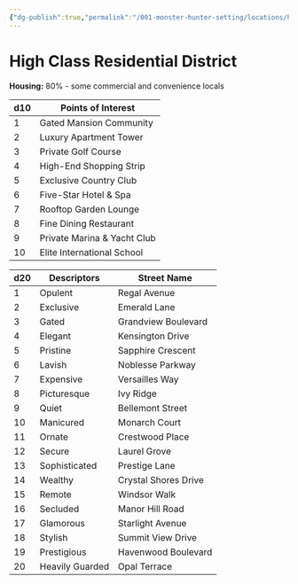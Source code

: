 ```yaml
---
{"dg-publish":true,"permalink":"/001-monster-hunter-setting/locations/high-class-residential/"}
---
```


# High Class Residential District

**Housing:** 80% - some commercial and convenience locals

|d10|Points of Interest|
|---|---|
|1|Gated Mansion Community|
|2|Luxury Apartment Tower|
|3|Private Golf Course|
|4|High-End Shopping Strip|
|5|Exclusive Country Club|
|6|Five-Star Hotel & Spa|
|7|Rooftop Garden Lounge|
|8|Fine Dining Restaurant|
|9|Private Marina & Yacht Club|
|10|Elite International School|

| d20 | Descriptors     | Street Name          |
| --- | --------------- | -------------------- |
| 1   | Opulent         | Regal Avenue         |
| 2   | Exclusive       | Emerald Lane         |
| 3   | Gated           | Grandview Boulevard  |
| 4   | Elegant         | Kensington Drive     |
| 5   | Pristine        | Sapphire Crescent    |
| 6   | Lavish          | Noblesse Parkway     |
| 7   | Expensive       | Versailles Way       |
| 8   | Picturesque     | Ivy Ridge            |
| 9   | Quiet           | Bellemont Street     |
| 10  | Manicured       | Monarch Court        |
| 11  | Ornate          | Crestwood Place      |
| 12  | Secure          | Laurel Grove         |
| 13  | Sophisticated   | Prestige Lane        |
| 14  | Wealthy         | Crystal Shores Drive |
| 15  | Remote          | Windsor Walk         |
| 16  | Secluded        | Manor Hill Road      |
| 17  | Glamorous       | Starlight Avenue     |
| 18  | Stylish         | Summit View Drive    |
| 19  | Prestigious     | Havenwood Boulevard  |
| 20  | Heavily Guarded | Opal Terrace         |


